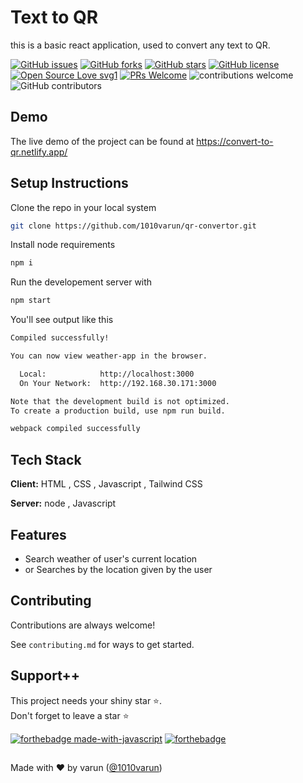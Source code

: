 # Text to QR

this is a basic react application, used to convert any text to QR.

[![GitHub issues](https://img.shields.io/github/issues/1010varun/qr-convertor)](https://github.com/1010varun/qr-convertor/issues)
[![GitHub forks](https://img.shields.io/github/forks/1010varun/qr-convertor)](https://github.com/1010varun/qr-convertor/network)
[![GitHub stars](https://img.shields.io/github/stars/1010varun/qr-convertor)](https://github.com/1010varun/qr-convertor/stargazers)
[![GitHub license](https://img.shields.io/github/license/1010varun/qr-convertor)](https://github.com/1010varun/qr-convertor/blob/main/LICENSE)
[![Open Source Love svg1](https://badges.frapsoft.com/os/v1/open-source.svg?v=103)](https://github.com/ellerbrock/open-source-badges/) [![PRs Welcome](https://img.shields.io/badge/PRs-welcome-brightgreen.svg?style=flat-square)](http://makeapullrequest.com) ![contributions welcome](https://img.shields.io/static/v1.svg?label=Contributions&message=Welcome&color=0059b3&style=flat-square) ![GitHub contributors](https://img.shields.io/github/contributors-anon/1010varun/qr-convertor) 
<br>


## Demo

The live demo of the project can be found at 
https://convert-to-qr.netlify.app/


## Setup Instructions

Clone the repo in your local system

```bash
git clone https://github.com/1010varun/qr-convertor.git
```
Install node requirements

```bash
npm i
```
Run the developement server with 

```bash
npm start
```
You'll see output like this
```bash
Compiled successfully!

You can now view weather-app in the browser.

  Local:            http://localhost:3000
  On Your Network:  http://192.168.30.171:3000

Note that the development build is not optimized.
To create a production build, use npm run build.

webpack compiled successfully
```
## Tech Stack

**Client:** HTML , CSS , Javascript , Tailwind CSS

**Server:** node , Javascript

## Features

- Search weather of user's current location
- or Searches by the location given by the user
## Contributing

Contributions are always welcome!

See `contributing.md` for ways to get started.

## Support++

This project needs your shiny star ⭐.   
Don't forget to leave a star ⭐️

[![forthebadge made-with-javascript](https://forthebadge.com/images/badges/made-with-javascript.svg)](https://www.javascript.com/)  [![forthebadge](https://forthebadge.com/images/badges/built-with-love.svg)](https://forthebadge.com)


##
Made with ❤ by varun ([@1010varun](https://github.com/1010varun))

